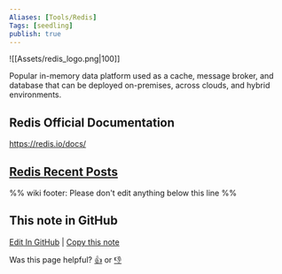 ```yaml
---
Aliases: [Tools/Redis]
Tags: [seedling]
publish: true
---
```


![[Assets/redis_logo.png|100]]

Popular in-memory data platform used as a cache, message broker, and database that can be deployed on-premises, across clouds, and hybrid environments.

## Redis Official Documentation

https://redis.io/docs/

## [Redis Recent Posts](https://www.reddit.com/r/dataengineering/search/?q=Redis&restrict_sr=1&sr_nsfw=)

%% wiki footer: Please don't edit anything below this line %%

## This note in GitHub

<span class="git-footer">[Edit In GitHub](https://github.dev/data-engineering-community/data-engineering-wiki/blob/main/Tools/Databases/Redis.md "git-hub-edit-note") | [Copy this note](https://raw.githubusercontent.com/data-engineering-community/data-engineering-wiki/main/Tools/Databases/Redis.md "git-hub-copy-note")</span>

<span class="git-footer">Was this page helpful?
[👍](https://tally.so/r/mOaxjk?rating=Yes&url=https://dataengineering.wiki/Tools/Databases/Redis) or [👎](https://tally.so/r/mOaxjk?rating=No&url=https://dataengineering.wiki/Tools/Databases/Redis)</span>
